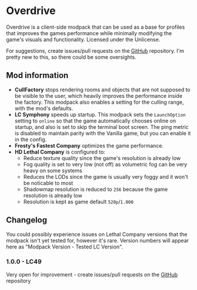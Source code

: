 # Overdrive

Overdrive is a client-side modpack that can be used as a base for profiles that improves the games performance while minimally modifying the game's visuals and functionality. Licensed under the Unlicense.

For suggestions, create issues/pull requests on the [GitHub](https://github.com/intergrav/overdrive) repository. I'm pretty new to this, so there could be some oversights.

## Mod information

- **CullFactory** stops rendering rooms and objects that are not supposed to be visible to the user, which heavily improves the performance inside the factory. This modpack also enables a setting for the culling range, with the mod's defaults.
- **LC Symphony** speeds up startup. This modpack sets the `LaunchOption` setting to `online` so that the game automatically chooses online on startup, and also is set to skip the terminal boot screen. The ping metric is disabled to maintain parity with the Vanilla game, but you can enable it in the config.
- **Frosty's Fastest Company** optimizes the game performance.
- **HD Lethal Company** is configured to:
    - Reduce texture quality since the game's resolution is already low
    - Fog quality is set to very low (not off) as volumetric fog can be very heavy on some systems
    - Reduces the LODs since the game is usually very foggy and it won't be noticable to most
    - Shadowmap resolution is reduced to `256` because the game resolution is already low
    - Resolution is kept as game default `520p`/`1.000`

## Changelog

You could possibly experience issues on Lethal Company versions that the modpack isn't yet tested for, however it's rare. Version numbers will appear here as "Modpack Version - Tested LC Version".

### 1.0.0 - LC49

Very open for improvement - create issues/pull requests on the [GitHub](https://github.com/intergrav/overdrive) repository